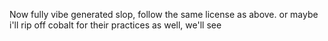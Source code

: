 Now fully vibe generated slop, follow the same license as above. or maybe i'll rip off cobalt for their practices as well, we'll see
